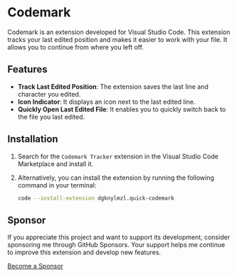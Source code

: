 # Codemark

Codemark is an extension developed for Visual Studio Code. This extension tracks your last edited position and makes it easier to work with your file. It allows you to continue from where you left off.


## Features

- **Track Last Edited Position**: The extension saves the last line and character you edited.
- **Icon Indicator**: It displays an icon next to the last edited line.
- **Quickly Open Last Edited File**: It enables you to quickly switch back to the file you last edited.

## Installation

1. Search for the `Codemark Tracker` extension in the Visual Studio Code Marketplace and install it.

2. Alternatively, you can install the extension by running the following command in your terminal:
   ```bash
   code --install-extension dgknylmzl.quick-codemark

## Sponsor

If you appreciate this project and want to support its development, consider sponsoring me through GitHub Sponsors. Your support helps me continue to improve this extension and develop new features.

[Become a Sponsor](https://github.com/sponsors/dogukanyilmazel)